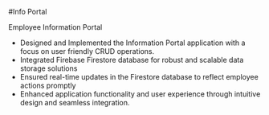 #Info Portal   

Employee Information Portal 

* Designed and Implemented the Information Portal application with a focus on user friendly CRUD operations.
* Integrated Firebase Firestore database for robust and scalable data storage solutions 
* Ensured real-time updates in the Firestore database to reflect employee actions promptly 
* Enhanced application functionality and user experience through intuitive design and seamless integration.

